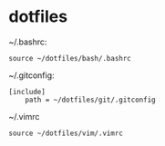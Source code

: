 # dotfiles

~/.bashrc:
```
source ~/dotfiles/bash/.bashrc
```

~/.gitconfig:
```
[include]
    path = ~/dotfiles/git/.gitconfig
```
~/.vimrc
```
source ~/dotfiles/vim/.vimrc
```
